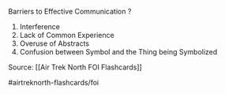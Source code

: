 Barriers to Effective Communication
?
1. Interference
2. Lack of Common Experience
3. Overuse of Abstracts
4. Confusion between Symbol and the Thing being Symbolized
<!--SR:!2022-10-04,1,230-->


Source: [[Air Trek North FOI Flashcards]]

#airtreknorth-flashcards/foi